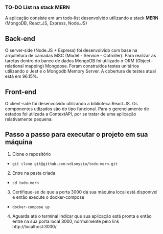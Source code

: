 ### TO-DO List na stack MERN

A aplicação consiste em um todo-list desenvolvido utilizando a stack **MERN** (MongoDB, React.JS, Express, Node.JS)

## Back-end

O server-side (Node.JS + Express) foi desenvolvido com base na arquitetura de camadas MSC (Model - Service - Cotroller). Para realizar as tarefas dentro do banco de dados MongoDB foi utilizado o ORM (Object–relational mapping) Mongoose.
Foram construídos testes unitários utilizando o Jest e o Mongodb Memory Server. A cobertura de testes atual está em 96.15%.

## Front-end
O client-side foi desenvolvido utilizando a biblioteca React.JS. Os componentes utlizados são do tipo funcional. Para o gerenciamento de estados foi utlizada a ContextAPI, por se tratar de uma aplicação relativamente pequena. 

## Passo a passo para executar o projeto em sua máquina

1. Clone o repositório
- `git clone git@github.com:vdionysio/todo-mern.git`
2. Entre na pasta criada
- `cd todo-mern`
3. Certifique-se de que a porta 3000 dá sua máquina local está disponível e então execute o docker-compose
- `docker-compose up`
4. Aguarda até o terminal indicar que sua aplicação está pronta e então entre na sua porta local 3000, normalmente pelo link http://localhost:3000/
